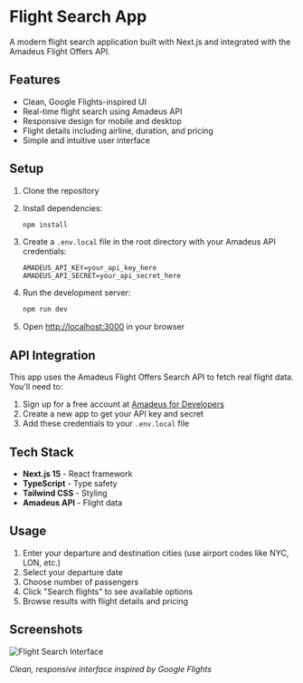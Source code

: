 # Flight Search App

A modern flight search application built with Next.js and integrated with the Amadeus Flight Offers API.

## Features

- Clean, Google Flights-inspired UI
- Real-time flight search using Amadeus API
- Responsive design for mobile and desktop
- Flight details including airline, duration, and pricing
- Simple and intuitive user interface

## Setup

1. Clone the repository
2. Install dependencies:
   ```bash
   npm install
   ```

3. Create a `.env.local` file in the root directory with your Amadeus API credentials:
   ```
   AMADEUS_API_KEY=your_api_key_here
   AMADEUS_API_SECRET=your_api_secret_here
   ```

4. Run the development server:
   ```bash
   npm run dev
   ```

5. Open [http://localhost:3000](http://localhost:3000) in your browser

## API Integration

This app uses the Amadeus Flight Offers Search API to fetch real flight data. You'll need to:

1. Sign up for a free account at [Amadeus for Developers](https://developers.amadeus.com/)
2. Create a new app to get your API key and secret
3. Add these credentials to your `.env.local` file

## Tech Stack

- **Next.js 15** - React framework
- **TypeScript** - Type safety
- **Tailwind CSS** - Styling
- **Amadeus API** - Flight data

## Usage

1. Enter your departure and destination cities (use airport codes like NYC, LON, etc.)
2. Select your departure date
3. Choose number of passengers
4. Click "Search flights" to see available options
5. Browse results with flight details and pricing

## Screenshots

![Flight Search Interface](screenshot.png)

*Clean, responsive interface inspired by Google Flights*